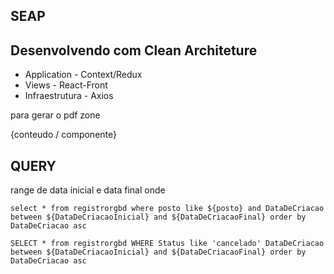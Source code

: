 ## SEAP

## Desenvolvendo com Clean Architeture

- Application - Context/Redux
- Views - React-Front
- Infraestrutura - Axios

para gerar o pdf zone

<PDFExport
            avoidLinks={true}
            paperSize="Letter"
            landscape={true}
            margin="2cm"
            ref={pdfExportComponent}
          >
{conteudo / componente}
</PDFExport>

## QUERY


range de data inicial e data final onde

`select * from registrorgbd where posto like ${posto} and DataDeCriacao between ${DataDeCriacaoInicial} and ${DataDeCriacaoFinal} order by DataDeCriacao asc`

`SELECT * from registrorgbd WHERE Status like 'cancelado' DataDeCriacao between ${DataDeCriacaoInicial} and ${DataDeCriacaoFinal} order by DataDeCriacao asc`